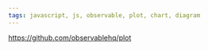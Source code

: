 ```yaml
---
tags: javascript, js, observable, plot, chart, diagram
---
```


https://github.com/observablehq/plot